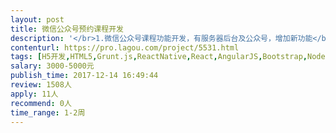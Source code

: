 ```yaml
---                
layout: post       
title: 微信公众号预约课程开发           
description: '</br>1.微信公众号课程功能开发，有服务器后台及公众号，增加新功能</br>2.课程功能包括：团课预约、私课预约、上课签到、我要请假及会员中心</br>3.周期十天</br>'     
contenturl: https://pro.lagou.com/project/5531.html      
tags: [H5开发,HTML5,Grunt.js,ReactNative,React,AngularJS,Bootstrap,NodeJS,jQuery,JavaScript,CSS3]            
salary: 3000-5000元          
publish_time: 2017-12-14 16:49:44         
review: 1508人                   
apply: 11人                   
recommend: 0人                   
time_range: 1-2周              
---                 
```

